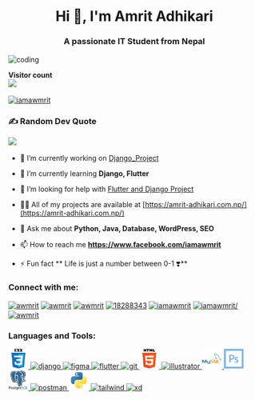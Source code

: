 <!-- ![logo](https://scontent.fktm1-1.fna.fbcdn.net/v/t39.30808-6/245487003_1468205266897263_6938916671237292464_n.jpg?_nc_cat=107&ccb=1-7&_nc_sid=174925&_nc_ohc=Il7tp_mYn6EAX-kjbZC&_nc_ht=scontent.fktm1-1.fna&oh=00_AT_n9DFCRF5wstcVt2pnpiEkRUt6ktX8C6TjSagyhSNb7w&oe=635A75B5) -->

<h1 align="center">Hi 👋, I'm Amrit Adhikari</h1>
<h3 align="center">A passionate IT Student from Nepal</h3>

<img align="Center" alt="coding" width="400px" src="https://cdn.dribbble.com/users/926537/screenshots/4502924/media/18181eb39eec9784db256e246954adba.gif">

<p align="left"> 
  <b>Visitor count</b><br>
  <img src="https://profile-counter.glitch.me/iamawmrit/count.svg" />
</p>

<p align="left"> <a href="https://github.com/ryo-ma/github-profile-trophy"><img src="https://github-profile-trophy.vercel.app/?username=iamawmrit" alt="iamawmrit" /></a> </p>


### ✍️ Random Dev Quote
![](https://quotes-github-readme.vercel.app/api?type=horizontal&theme=radical)




- 🔭 I’m currently working on [Django_Project](https://github.com/iamawmrit)

- 🌱 I’m currently learning **Django, Flutter**

- 🤝 I’m looking for help with [Flutter and Django Project](https://github.com/iamawmrit)

- 👨‍💻 All of my projects are available at [https://amrit-adhikari.com.np/](https://amrit-adhikari.com.np/)

- 💬 Ask me about **Python, Java, Database, WordPress, SEO**

- 📫 How to reach me **https://www.facebook.com/iamawmrit**

- ⚡ Fun fact ** Life is just a number between 0-1 ❣️**

<h3 align="left">Connect with me:</h3>
<p align="left">
<a href="https://dev.to/awmrit" target="blank"><img align="center" src="https://raw.githubusercontent.com/rahuldkjain/github-profile-readme-generator/master/src/images/icons/Social/devto.svg" alt="awmrit" height="30" width="40" /></a>
<a href="https://twitter.com/awmrit" target="blank"><img align="center" src="https://raw.githubusercontent.com/rahuldkjain/github-profile-readme-generator/master/src/images/icons/Social/twitter.svg" alt="awmrit" height="30" width="40" /></a>
<a href="https://linkedin.com/in/awmrit" target="blank"><img align="center" src="https://raw.githubusercontent.com/rahuldkjain/github-profile-readme-generator/master/src/images/icons/Social/linked-in-alt.svg" alt="awmrit" height="30" width="40" /></a>
<a href="https://stackoverflow.com/users/18288343" target="blank"><img align="center" src="https://raw.githubusercontent.com/rahuldkjain/github-profile-readme-generator/master/src/images/icons/Social/stack-overflow.svg" alt="18288343" height="30" width="40" /></a>
<a href="https://fb.com/iamawmrit" target="blank"><img align="center" src="https://raw.githubusercontent.com/rahuldkjain/github-profile-readme-generator/master/src/images/icons/Social/facebook.svg" alt="iamawmrit" height="30" width="40" /></a>
<a href="https://instagram.com/iamawmrit/" target="blank"><img align="center" src="https://raw.githubusercontent.com/rahuldkjain/github-profile-readme-generator/master/src/images/icons/Social/instagram.svg" alt="iamawmrit/" height="30" width="40" /></a>
<a href="https://dribbble.com/awmrit" target="blank"><img align="center" src="https://raw.githubusercontent.com/rahuldkjain/github-profile-readme-generator/master/src/images/icons/Social/dribbble.svg" alt="awmrit" height="30" width="40" /></a>
</p>

<h3 align="left">Languages and Tools:</h3>
<p align="left"> <a href="https://www.w3schools.com/css/" target="_blank" rel="noreferrer"> <img src="https://raw.githubusercontent.com/devicons/devicon/master/icons/css3/css3-original-wordmark.svg" alt="css3" width="40" height="40"/> </a> <a href="https://www.djangoproject.com/" target="_blank" rel="noreferrer"> <img src="https://cdn.worldvectorlogo.com/logos/django.svg" alt="django" width="40" height="40"/> </a> <a href="https://www.figma.com/" target="_blank" rel="noreferrer"> <img src="https://www.vectorlogo.zone/logos/figma/figma-icon.svg" alt="figma" width="40" height="40"/> </a> <a href="https://flutter.dev" target="_blank" rel="noreferrer"> <img src="https://www.vectorlogo.zone/logos/flutterio/flutterio-icon.svg" alt="flutter" width="40" height="40"/> </a> <a href="https://git-scm.com/" target="_blank" rel="noreferrer"> <img src="https://www.vectorlogo.zone/logos/git-scm/git-scm-icon.svg" alt="git" width="40" height="40"/> </a> <a href="https://www.w3.org/html/" target="_blank" rel="noreferrer"> <img src="https://raw.githubusercontent.com/devicons/devicon/master/icons/html5/html5-original-wordmark.svg" alt="html5" width="40" height="40"/> </a> <a href="https://www.adobe.com/in/products/illustrator.html" target="_blank" rel="noreferrer"> <img src="https://www.vectorlogo.zone/logos/adobe_illustrator/adobe_illustrator-icon.svg" alt="illustrator" width="40" height="40"/> </a> <a href="https://www.mysql.com/" target="_blank" rel="noreferrer"> <img src="https://raw.githubusercontent.com/devicons/devicon/master/icons/mysql/mysql-original-wordmark.svg" alt="mysql" width="40" height="40"/> </a> <a href="https://www.photoshop.com/en" target="_blank" rel="noreferrer"> <img src="https://raw.githubusercontent.com/devicons/devicon/master/icons/photoshop/photoshop-line.svg" alt="photoshop" width="40" height="40"/> </a> <a href="https://www.postgresql.org" target="_blank" rel="noreferrer"> <img src="https://raw.githubusercontent.com/devicons/devicon/master/icons/postgresql/postgresql-original-wordmark.svg" alt="postgresql" width="40" height="40"/> </a> <a href="https://postman.com" target="_blank" rel="noreferrer"> <img src="https://www.vectorlogo.zone/logos/getpostman/getpostman-icon.svg" alt="postman" width="40" height="40"/> </a> <a href="https://www.python.org" target="_blank" rel="noreferrer"> <img src="https://raw.githubusercontent.com/devicons/devicon/master/icons/python/python-original.svg" alt="python" width="40" height="40"/> </a> <a href="https://tailwindcss.com/" target="_blank" rel="noreferrer"> <img src="https://www.vectorlogo.zone/logos/tailwindcss/tailwindcss-icon.svg" alt="tailwind" width="40" height="40"/> </a> <a href="https://www.adobe.com/products/xd.html" target="_blank" rel="noreferrer"> <img src="https://cdn.worldvectorlogo.com/logos/adobe-xd.svg" alt="xd" width="40" height="40"/> </a> </p>
